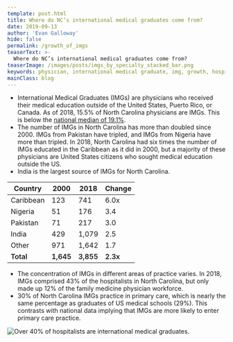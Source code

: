 ```yaml
---
template: post.html
title: Where do NC’s international medical graduates come from?
date: 2019-09-13
author: 'Evan Galloway'
hide: false
permalink: /growth_of_imgs
teaserText: >-
  Where do NC’s international medical graduates come from?
teaserImage: /images/posts/imgs_by_specialty_stacked_bar.png
keywords: physician, international medical graduate, img, growth, hospitalist
mainClass: blog
---
```

* International Medical Graduates (IMGs) are physicians who received their medical education outside of the United States, Puerto Rico, or Canada. As of 2018, 15.5% of North Carolina physicians are IMGs. This is below the [national median of 19.1%](https://www.aamc.org/data/workforce/reports/484392/2017-state-physician-workforce-data-report.html).
* The number of IMGs in North Carolina has more than doubled since 2000. IMGs from Pakistan have tripled, and IMGs from Nigeria have more than tripled. In 2018, North Carolina had six times the number of IMGs educated in the Caribbean as it did in 2000, but a majority of these physicians are United States citizens who sought medical education outside the US. 
* India is the largest source of IMGs for North Carolina.

<table align="center">
   <thead>
      <th data-key="country" class="column-type-string ">
         Country
      </th>
      <th data-key="2000" class="column-type-number ">
         2000
      </th>
      <th data-key="2018" class="column-type-number ">
         2018
      </th>
      <th data-key="% Change" class="column-type-number ">
         Change
      </th>
   </thead>
   <tbody>
      <tr>
         <td class="cell-type-string">Caribbean</td>
         <td class="cell-type-number">123</td>
         <td class="cell-type-number">741</td>
         <td class="cell-type-number">6.0x</td>
      </tr>
      <tr>
         <td class="cell-type-string">Nigeria</td>
         <td class="cell-type-number">51</td>
         <td class="cell-type-number">176</td>
         <td class="cell-type-number">3.4&nbsp;</td>
      </tr>
      <tr>
         <td class="cell-type-string">Pakistan</td>
         <td class="cell-type-number">71</td>
         <td class="cell-type-number">217</td>
         <td class="cell-type-number">3.0&nbsp;</td>
      </tr>
      <tr>
         <td class="cell-type-string">India</td>
         <td class="cell-type-number">429</td>
         <td class="cell-type-number">1,079</td>
         <td class="cell-type-number">2.5&nbsp;</td>
      </tr>
            <tr>
         <td class="cell-type-string">Other</td>
         <td class="cell-type-number">971</td>
         <td class="cell-type-number">1,642</td>
         <td class="cell-type-number">1.7&nbsp;</td>
      </tr>
      <tr style="font-weight:600;">
         <td class="cell-type-string">Total</td>
         <td class="cell-type-number">1,645</td>
         <td class="cell-type-number">3,855</td>
         <td class="cell-type-number">2.3x</td>
      </tr>
   </tbody>
</table>

* The concentration of IMGs in different areas of practice varies. In 2018, IMGs comprised 43% of the hospitalists in North Carolina, but only made up 12% of the family medicine physician workforce.
* 30% of North Carolina IMGs practice in primary care, which is nearly the same percentage as graduates of US medical schools (29%). This contrasts with national data implying that IMGs are more likely to enter primary care practice.

![Over 40% of hospitalists are international medical graduates.](/images/posts/imgs_by_specialty_stacked_bar_clean_title.png)